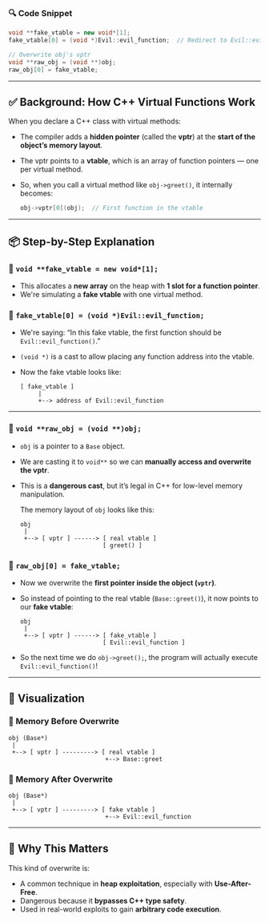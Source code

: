 

### 🔍 Code Snippet

```cpp
void **fake_vtable = new void*[1];
fake_vtable[0] = (void *)Evil::evil_function;  // Redirect to Evil::evil_function

// Overwrite obj's vptr
void **raw_obj = (void **)obj;
raw_obj[0] = fake_vtable;
```

---

## ✅ Background: How C++ Virtual Functions Work

When you declare a C++ class with virtual methods:

* The compiler adds a **hidden pointer** (called the **vptr**) at the **start of the object’s memory layout**.
* The vptr points to a **vtable**, which is an array of function pointers — one per virtual method.
* So, when you call a virtual method like `obj->greet()`, it internally becomes:

  ```cpp
  obj->vptr[0](obj);  // First function in the vtable
  ```

---

## 📦 Step-by-Step Explanation

### 🔸 `void **fake_vtable = new void*[1];`

* This allocates a **new array** on the heap with **1 slot for a function pointer**.
* We're simulating a **fake vtable** with one virtual method.

### 🔸 `fake_vtable[0] = (void *)Evil::evil_function;`

* We're saying: “In this fake vtable, the first function should be `Evil::evil_function()`.”
* `(void *)` is a cast to allow placing any function address into the vtable.
* Now the fake vtable looks like:

  ```text
  [ fake_vtable ]
       |
       +--> address of Evil::evil_function
  ```

---

### 🔸 `void **raw_obj = (void **)obj;`

* `obj` is a pointer to a `Base` object.
* We are casting it to `void**` so we can **manually access and overwrite the vptr**.
* This is a **dangerous cast**, but it’s legal in C++ for low-level memory manipulation.

  The memory layout of `obj` looks like this:

  ```
  obj
   |
   +--> [ vptr ] ------> [ real vtable ]
                         [ greet() ]
  ```

### 🔸 `raw_obj[0] = fake_vtable;`

* Now we overwrite the **first pointer inside the object (`vptr`)**.

* So instead of pointing to the real vtable (`Base::greet()`), it now points to our **fake vtable**:

  ```
  obj
   |
   +--> [ vptr ] ------> [ fake_vtable ]
                         [ Evil::evil_function ]
  ```

* So the next time we do `obj->greet();`, the program will actually execute `Evil::evil_function()`!

---

## 🧪 Visualization

### 🧠 Memory Before Overwrite

```
obj (Base*)
 |
 +--> [ vptr ] ---------> [ real vtable ]
                           +--> Base::greet
```

### 🧠 Memory After Overwrite

```
obj (Base*)
 |
 +--> [ vptr ] ---------> [ fake vtable ]
                           +--> Evil::evil_function
```

---

## 🚨 Why This Matters

This kind of overwrite is:

* A common technique in **heap exploitation**, especially with **Use-After-Free**.
* Dangerous because it **bypasses C++ type safety**.
* Used in real-world exploits to gain **arbitrary code execution**.


